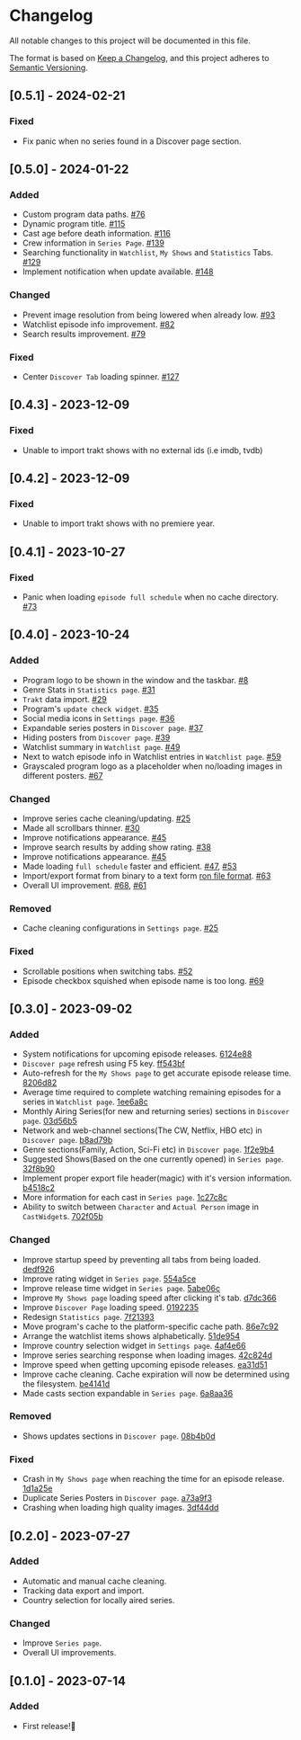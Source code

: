 # Changelog

All notable changes to this project will be documented in this file.

The format is based on [Keep a Changelog](https://keepachangelog.com/en/1.0.0/),
and this project adheres to [Semantic Versioning](https://semver.org/spec/v2.0.0.html).

## [0.5.1] - 2024-02-21

### Fixed
- Fix panic when no series found in a Discover page section.

## [0.5.0] - 2024-01-22

### Added
- Custom program data paths. [#76](https://github.com/MaarifaMaarifa/series-troxide/pull/76)
- Dynamic program title. [#115](https://github.com/MaarifaMaarifa/series-troxide/pull/115)
- Cast age before death information. [#116](https://github.com/MaarifaMaarifa/series-troxide/pull/116)
- Crew information in `Series Page`. [#139](https://github.com/MaarifaMaarifa/series-troxide/pull/139)
- Searching functionality in `Watchlist`, `My Shows` and `Statistics` Tabs. [#129](https://github.com/MaarifaMaarifa/series-troxide/pull/129)
- Implement notification when update available. [#148](https://github.com/MaarifaMaarifa/series-troxide/pull/148)

### Changed
- Prevent image resolution from being lowered when already low. [#93](https://github.com/MaarifaMaarifa/series-troxide/pull/93)
- Watchlist episode info improvement. [#82](https://github.com/MaarifaMaarifa/series-troxide/pull/82)
- Search results improvement. [#79](https://github.com/MaarifaMaarifa/series-troxide/pull/79)

### Fixed
- Center `Discover Tab` loading spinner. [#127](https://github.com/MaarifaMaarifa/series-troxide/pull/127)

## [0.4.3] - 2023-12-09

### Fixed
- Unable to import trakt shows with no external ids (i.e imdb, tvdb)

## [0.4.2] - 2023-12-09

### Fixed
- Unable to import trakt shows with no premiere year.

## [0.4.1] - 2023-10-27

### Fixed
- Panic when loading `episode full schedule` when no cache directory. [#73](https://github.com/MaarifaMaarifa/series-troxide/pull/73)

## [0.4.0] - 2023-10-24

### Added
- Program logo to be shown in the window and the taskbar. [#8](https://github.com/MaarifaMaarifa/series-troxide/pull/8)
- Genre Stats in `Statistics page`. [#31](https://github.com/MaarifaMaarifa/series-troxide/pull/31)
- `Trakt` data import. [#29](https://github.com/MaarifaMaarifa/series-troxide/pull/29)
- Program's `update check widget`. [#35](https://github.com/MaarifaMaarifa/series-troxide/pull/35)
- Social media icons in `Settings page`. [#36](https://github.com/MaarifaMaarifa/series-troxide/pull/36)
- Expandable series posters in `Discover page`. [#37](https://github.com/MaarifaMaarifa/series-troxide/pull/37)
- Hiding posters from `Discover page`. [#39](https://github.com/MaarifaMaarifa/series-troxide/pull/39)
- Watchlist summary in `Watchlist page`. [#49](https://github.com/MaarifaMaarifa/series-troxide/pull/49)
- Next to watch episode info in Watchlist entries in `Watchlist page`. [#59](https://github.com/MaarifaMaarifa/series-troxide/pull/59)
- Grayscaled program logo as a placeholder when no/loading images in different posters. [#67](https://github.com/MaarifaMaarifa/series-troxide/pull/67)

### Changed
- Improve series cache cleaning/updating. [#25](https://github.com/MaarifaMaarifa/series-troxide/pull/25)
- Made all scrollbars thinner. [#30](https://github.com/MaarifaMaarifa/series-troxide/pull/30)
- Improve notifications appearance. [#45](https://github.com/MaarifaMaarifa/series-troxide/pull/45)
- Improve search results by adding show rating. [#38](https://github.com/MaarifaMaarifa/series-troxide/pull/38)
- Improve notifications appearance. [#45](https://github.com/MaarifaMaarifa/series-troxide/pull/45)
- Made loading `full schedule` faster and efficient. [#47](https://github.com/MaarifaMaarifa/series-troxide/pull/47), [#53](https://github.com/MaarifaMaarifa/series-troxide/pull/53)
- Import/export format from binary to a text form [ron file format](https://github.com/ron-rs/ron). [#63](https://github.com/MaarifaMaarifa/series-troxide/pull/63)
- Overall UI improvement. [#68](https://github.com/MaarifaMaarifa/series-troxide/pull/68), [#61](https://github.com/MaarifaMaarifa/series-troxide/pull/61)

### Removed
- Cache cleaning configurations in `Settings page`. [#25](https://github.com/MaarifaMaarifa/series-troxide/pull/25)

### Fixed
- Scrollable positions when switching tabs. [#52](https://github.com/MaarifaMaarifa/series-troxide/pull/52)
- Episode checkbox squished when episode name is too long. [#69](https://github.com/MaarifaMaarifa/series-troxide/pull/69)

## [0.3.0] - 2023-09-02

### Added

- System notifications for upcoming episode releases. [6124e88](https://github.com/MaarifaMaarifa/series-troxide/commit/6124e88fa7b79216ea3c3312bac39910c37746d9)
- `Discover page` refresh using F5 key. [ff543bf](https://github.com/MaarifaMaarifa/series-troxide/commit/ff543bffbcfe04e35a3f3ec037380ff0c6ab6e83)
- Auto-refresh for the `My Shows page` to get accurate episode release time. [8206d82](https://github.com/MaarifaMaarifa/series-troxide/commit/8206d8214d63d2bbb7d6ac9dbb80f4b40a6a058a)
- Average time required to complete watching remaining episodes for a series in `Watchlist page`. [1ee6a8c](https://github.com/MaarifaMaarifa/series-troxide/commit/1ee6a8ca660154a7a2416c26d6b36cf3b6b5b1b6)
- Monthly Airing Series(for new and returning series) sections in `Discover page`. [03d56b5](https://github.com/MaarifaMaarifa/series-troxide/commit/03d56b50869c58cf6e4c9f18536172b88d9af03a)
- Network and web-channel sections(The CW, Netflix, HBO etc) in `Discover page`. [b8ad79b](https://github.com/MaarifaMaarifa/series-troxide/commit/b8ad79bfba3e41ca393049c33913c7964d835e5b)
- Genre sections(Family, Action, Sci-Fi etc) in `Discover page`. [1f2e9b4](https://github.com/MaarifaMaarifa/series-troxide/commit/1f2e9b4b741290226c87ef54329c6fce0f16aa33)
- Suggested Shows(Based on the one currently opened) in `Series page`. [32f8b90](https://github.com/MaarifaMaarifa/series-troxide/commit/32f8b90657fa6319be34b736c693f90e5ca06482)
- Implement proper export file header(magic) with it's version information. [b4518c2](https://github.com/MaarifaMaarifa/series-troxide/commit/b4518c2d2433fe7e51f9271ffe3601dece94c43d)
- More information for each cast in `Series page`. [1c27c8c](https://github.com/MaarifaMaarifa/series-troxide/commit/1c27c8c9f1a14abb3615c4eec27ce8c742cc3750) 
- Ability to switch between `Character` and `Actual Person` image in `CastWidget`s. [702f05b](https://github.com/MaarifaMaarifa/series-troxide/commit/702f05b894395b8bafacf7f03154cc8ae772e7a7)

### Changed

- Improve startup speed by preventing all tabs from being loaded. [dedf926](https://github.com/MaarifaMaarifa/series-troxide/commit/dedf92652820a53393d84a7d8cc02380e8af69ee)
- Improve rating widget in `Series page`. [554a5ce](https://github.com/MaarifaMaarifa/series-troxide/commit/554a5ce9b8107dc8f4191926b49bd43e2510a817)
- Improve release time widget in `Series page`. [5abe06c](https://github.com/MaarifaMaarifa/series-troxide/commit/5abe06c4933cca685d8e717d65456b554fedc6b5)
- Improve `My Shows page` loading speed after clicking it's tab. [d7dc366](https://github.com/MaarifaMaarifa/series-troxide/commit/d7dc366f249c4f3f03ada3e3af9c9fd6dc4b5602)
- Improve `Discover Page` loading speed. [0192235](https://github.com/MaarifaMaarifa/series-troxide/commit/01922357e76e2810ff33e5f165e1c14e310036da)
- Redesign `Statistics page`. [7f21393](https://github.com/MaarifaMaarifa/series-troxide/commit/7f21393c54fe40b952cb6501ec2119fd15a88095)
- Move program's cache to the platform-specific cache path. [86e7c92](https://github.com/MaarifaMaarifa/series-troxide/commit/86e7c92e80a90b1d06bb776599b15875476c1efd)
- Arrange the watchlist items shows alphabetically. [51de954](https://github.com/MaarifaMaarifa/series-troxide/commit/51de954e11939d27ed0de59613428a34deace170)
- Improve country selection widget in `Settings page`. [4af4e66](https://github.com/MaarifaMaarifa/series-troxide/commit/4af4e66c5fd16872c7736c4ff9c3fa486b95252b)
- Improve series searching response when loading images. [42c824d](https://github.com/MaarifaMaarifa/series-troxide/commit/42c824d55b3daafd4f21bf691dbcf1fba341b01d)
- Improve speed when getting upcoming episode releases. [ea31d51](https://github.com/MaarifaMaarifa/series-troxide/commit/ea31d51acfc05f4cdc9b7fab63b0c798685ca788)
- Improve cache cleaning. Cache expiration will now be determined using the filesystem. [be4141d](https://github.com/MaarifaMaarifa/series-troxide/commit/be4141d1ab239fc89074af4143a60c13cbe0398d)
- Made casts section expandable in `Series page`. [6a8aa36](https://github.com/MaarifaMaarifa/series-troxide/commit/6a8aa36d5c25e57baad915de62a72092e458aa75)

### Removed

- Shows updates sections in `Discover page`. [08b4b0d](https://github.com/MaarifaMaarifa/series-troxide/commit/08b4b0d6c41c4587ad8c6c0ecf28d57b557c9f88)

### Fixed

- Crash in `My Shows page` when reaching the time for an episode release. [1d1a25e](https://github.com/MaarifaMaarifa/series-troxide/commit/1d1a25ed12a3489ea926c08225568a3944f93da2)
- Duplicate Series Posters in `Discover page`. [a73a9f3](https://github.com/MaarifaMaarifa/series-troxide/commit/a73a9f33ae0c1d3d9f8679bbe78792de168a8730)
- Crashing when loading high quality images. [3df44dd](https://github.com/MaarifaMaarifa/series-troxide/commit/3df44ddc34cde036dcff9eea5cc061e72b1baee7)

## [0.2.0] - 2023-07-27

### Added

- Automatic and manual cache cleaning.
- Tracking data export and import.
- Country selection for locally aired series.

### Changed

- Improve `Series page`.
- Overall UI improvements.

## [0.1.0] - 2023-07-14

### Added

- First release!🎉
